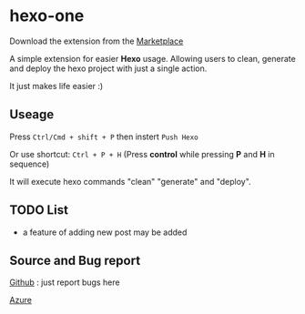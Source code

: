 # hexo-one

Download the extension from the [Marketplace](https://marketplace.visualstudio.com/items?itemName=Meowcolm024.hexo-one)

A simple extension for easier __Hexo__ usage. Allowing users to
 clean, generate and deploy the hexo project with just a single action.

It just makes life easier :)

## Useage

Press ```Ctrl/Cmd + shift + P``` then instert ```Push Hexo```

Or use shortcut: ```Ctrl + P + H``` (Press __control__ while pressing __P__ and __H__ in sequence)

It will execute hexo commands "clean" "generate" and "deploy".

## TODO List

* a feature of adding new post may be added

## Source and Bug report

[Github](https://github.com/Meowcolm024/hexo-one) : just report bugs here

[Azure](https://meowcolm024.visualstudio.com/VSCode%20Extension/_git/hexo-one)